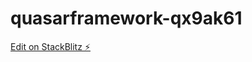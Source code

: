 # quasarframework-qx9ak61

[Edit on StackBlitz ⚡️](https://stackblitz.com/edit/quasarframework-1ulxxn)
